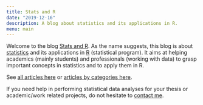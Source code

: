 ```yaml
---
title: Stats and R
date: "2019-12-16"
description: A blog about statistics and its applications in R.
menu: main
---
```


Welcome to the blog [Stats and R](/). As the name suggests, this blog is about [statistics](/tags/statistics/) and its applications in [R](/tags/r/) (statistical program). It aims at helping academics (mainly students) and professionals (working with data) to grasp important concepts in statistics and to apply them in R.

See [all articles here](/blog/) or [articles by categories here](/tags/).

If you need help in performing statistical data analyses for your thesis or academic/work related projects, do not hesitate to [contact me](/contact/).
